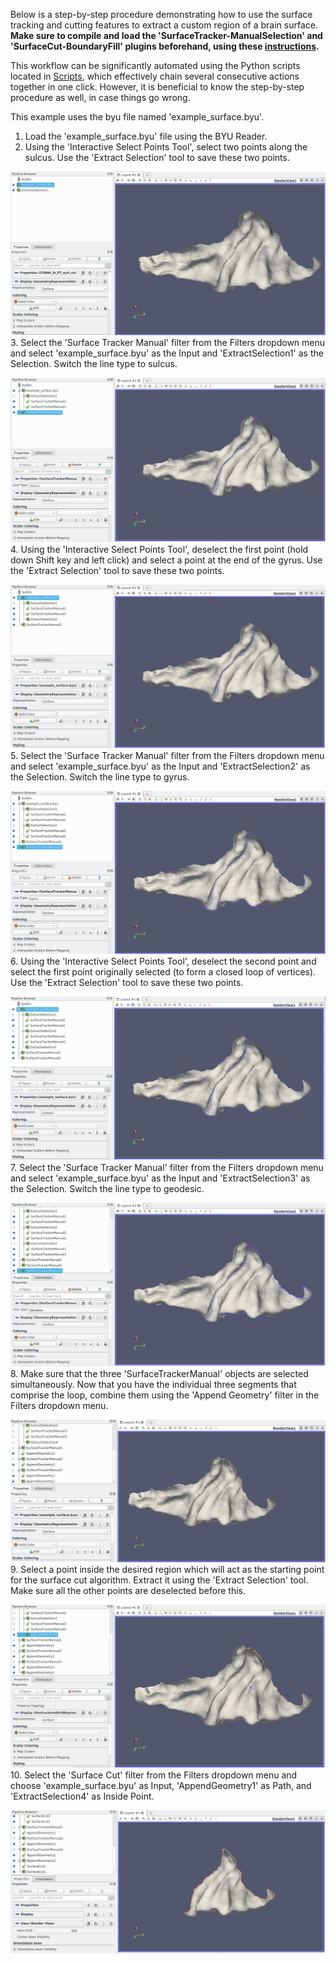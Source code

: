 Below is a step-by-step procedure demonstrating how to use the surface tracking and cutting features to extract a custom region of a brain surface. **Make sure to compile and load the 'SurfaceTracker-ManualSelection' and 'SurfaceCut-BoundaryFill' plugins beforehand, using these [instructions](https://github.com/conniejhe/Surface-Cutting/blob/master/README.md#compiling-and-loading-custom-plugins).**

This workflow can be significantly automated using the Python scripts located in [Scripts](../PythonScripts), which effectively chain several consecutive actions together in one click. However, it is beneficial to know the step-by-step procedure as well, in case things go wrong.

This example uses the byu file named 'example_surface.byu'.

1. Load the 'example_surface.byu' file using the BYU Reader.
2. Using the 'Interactive Select Points Tool', select two points along the sulcus. Use the 'Extract Selection' tool to save these two points.
  
![Extracted Selection](./ExamplePictures/ExtractSelection1.png)
3. Select the 'Surface Tracker Manual' filter from the Filters dropdown menu and select 'example_surface.byu' as the Input and 'ExtractSelection1' as the Selection. Switch the line type to sulcus.
  
![Sulcus Line](./ExamplePictures/SurfaceTracker1.png)
4. Using the 'Interactive Select Points Tool', deselect the first point (hold down Shift key and left click) and select a point at the end of the gyrus. Use the 'Extract Selection' tool to save these two points.
  
![Extracted Selection](./ExamplePictures/ExtractSelection2.png)
5. Select the 'Surface Tracker Manual' filter from the Filters dropdown menu and select 'example_surface.byu' as the Input and 'ExtractSelection2' as the Selection. Switch the line type to gyrus.
  
![Gyrus Line](./ExamplePictures/SurfaceTracker2.png)
6. Using the 'Interactive Select Points Tool', deselect the second point and select the first point originally selected (to form a closed loop of vertices). Use the 'Extract Selection' tool to save these two points.
  
![Extracted Selection](./ExamplePictures/ExtractSelection3.png)
7. Select the 'Surface Tracker Manual' filter from the Filters dropdown menu and select 'example_surface.byu' as the Input and 'ExtractSelection3' as the Selection. Switch the line type to geodesic.
  
![Geodesic Line](./ExamplePictures/SurfaceTracker3.png)
8. Make sure that the three 'SurfaceTrackerManual' objects are selected simultaneously. Now that you have the individual three segments that comprise the loop, combine them using the 'Append Geometry' filter in the Filters dropdown menu.
  
![Combined Lines](./ExamplePictures/AppendGeometry.png)
9. Select a point inside the desired region which will act as the starting point for the surface cut algorithm. Extract it using the 'Extract Selection' tool. Make sure all the other points are deselected before this.
  
![Inside Point](./ExamplePictures/InsidePoint.png)
10. Select the 'Surface Cut' filter from the Filters dropdown menu and choose 'example_surface.byu' as Input, 'AppendGeometry1' as Path, and 'ExtractSelection4' as Inside Point.
  
![Surface Cut](./ExamplePictures/SurfaceCut.png)

